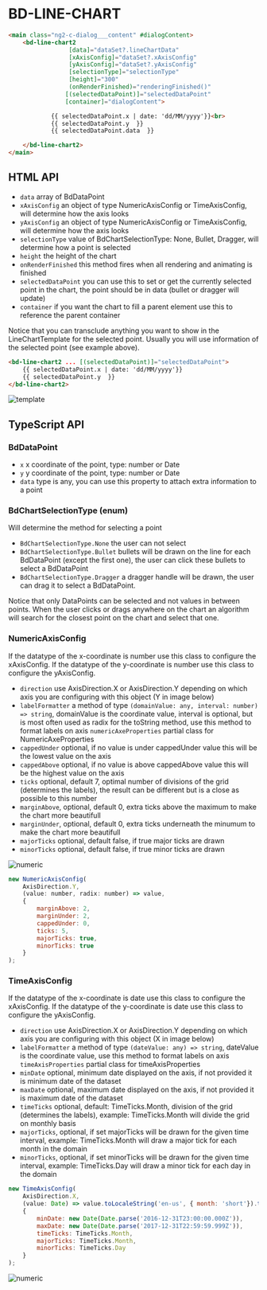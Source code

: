 # BD-LINE-CHART
```html
<main class="ng2-c-dialog___content" #dialogContent>
    <bd-line-chart2
                 [data]="dataSet?.lineChartData"
                 [xAxisConfig]="dataSet?.xAxisConfig"
                 [yAxisConfig]="dataSet?.yAxisConfig"
                 [selectionType]="selectionType"
                 [height]="300"
                 (onRenderFinished)="renderingFinished()"
                [(selectedDataPoint)]="selectedDataPoint"
                [container]="dialogContent">

            {{ selectedDataPoint.x | date: 'dd/MM/yyyy'}}<br>
            {{ selectedDataPoint.y  }}
            {{ selectedDataPoint.data  }}

    </bd-line-chart2>
</main>
```
## HTML API
- `data` array of BdDataPoint
- `xAxisConfig` an object of type NumericAxisConfig or TimeAxisConfig, will determine how the axis looks
- `yAxisConfig` an object of type NumericAxisConfig or TimeAxisConfig, will determine how the axis looks
- `selectionType` value of BdChartSelectionType: None, Bullet, Dragger, will determine how a point is selected
- `height` the height of the chart
- `onRenderFinished` this method fires when all rendering and animating is finished
- `selectedDataPoint` you can use this to set or get the currently selected point in the chart, the point should be in data (bullet or dragger will update)
- `container` if you want the chart to fill a parent element use this to reference the parent container

Notice that you can transclude anything you want to show in the LineChartTemplate for the selected point. Usually you will use information
of the selected point (see example above).
```html
<bd-line-chart2 ... [(selectedDataPoint)]="selectedDataPoint">
    {{ selectedDataPoint.x | date: 'dd/MM/yyyy'}}
    {{ selectedDataPoint.y  }}
</bd-line-chart2>
```

![template](template.png)

## TypeScript API
### BdDataPoint
- `x` x coordinate of the point, type: number or Date
- `y` y coordinate of the point, type: number or Date
- `data` type is any, you can use this property to attach extra information to a point

### BdChartSelectionType (enum)
Will determine the method for selecting a point
- `BdChartSelectionType.None` the user can not select
- `BdChartSelectionType.Bullet` bullets will be drawn on the line for each BdDataPoint (except the first one), the user can click these bullets to select a BdDataPoint
- `BdChartSelectionType.Dragger` a dragger handle will be drawn, the user can drag it to select a BdDataPoint.

Notice that only DataPoints can be selected and not values in between points. When the user clicks or drags anywhere on the chart an algorithm will search for
the closest point on the chart and select that one.

### NumericAxisConfig
If the datatype of the x-coordinate is number use this class to configure the xAxisConfig.
If the datatype of the y-coordinate is number use this class to configure the yAxisConfig.
- `direction` use AxisDirection.X or AxisDirection.Y depending on which axis you are configuring with this object (Y in image below)
- `labelFormatter` a method of type `(domainValue: any, interval: number) => string`, domainValue is the coordinate value, interval is optional, but is most often used as radix for the toString method, use this method to format labels on axis
`numericAxeProperties` partial class for NumericAxeProperties
- `cappedUnder` optional, if no value is under cappedUnder value this will be the lowest value on the axis
- `cappedAbove` optional, if no value is above cappedAbove value this will be the highest value on the axis
- `ticks` optional, default 7, optimal number of divisions of the grid (determines the labels), the result can be different but is a close as possible to this number
- `marginAbove`, optional, default 0, extra ticks above the maximum to make the chart more beautifull
- `marginUnder`, optional, default 0, extra ticks underneath the minumum to make the chart more beautifull
- `majorTicks` optional, default false, if true major ticks are drawn
- `minorTicks` optional, default false, if true minor ticks are drawn

![numeric](numeric.png)

```js
new NumericAxisConfig(
    AxisDirection.Y,
    (value: number, radix: number) => value,
    {
        marginAbove: 2,
        marginUnder: 2,
        cappedUnder: 0,
        ticks: 5,
        majorTicks: true,
        minorTicks: true
    }
);
```


### TimeAxisConfig
If the datatype of the x-coordinate is date use this class to configure the xAxisConfig.
If the datatype of the y-coordinate is date use this class to configure the yAxisConfig.
- `direction` use AxisDirection.X or AxisDirection.Y depending on which axis you are configuring with this object (X in image below)
- `labelFormatter` a method of type `(dateValue: any) => string`, dateValue is the coordinate value, use this method to format labels on axis
`timeAxisProperties` partial class for timeAxisProperties
- `minDate` optional, minimum date displayed on the axis, if not provided it is minimum date of the dataset
- `maxDate` optional, maximum date displayed on the axis, if not provided it is maximum date of the dataset
- `timeTicks` optional, default: TimeTicks.Month, division of the grid (determines the labels), example: TimeTicks.Month will divide the grid on monthly basis
- `majorTicks`, optional, if set majorTicks will be drawn for the given time interval, example: TimeTicks.Month will draw a major tick for each month in the domain
- `minorTicks`, optional, if set minorTicks will be drawn for the given time interval, example: TimeTicks.Day will draw a minor tick for each day in the domain

```js
new TimeAxisConfig(
    AxisDirection.X,
    (value: Date) => value.toLocaleString('en-us', { month: 'short'}).toUpperCase(),
    {
        minDate: new Date(Date.parse('2016-12-31T23:00:00.000Z')),
        maxDate: new Date(Date.parse('2017-12-31T22:59:59.999Z')),
        timeTicks: TimeTicks.Month,
        majorTicks: TimeTicks.Month,
        minorTicks: TimeTicks.Day
    }
);
```

![numeric](time.png)
